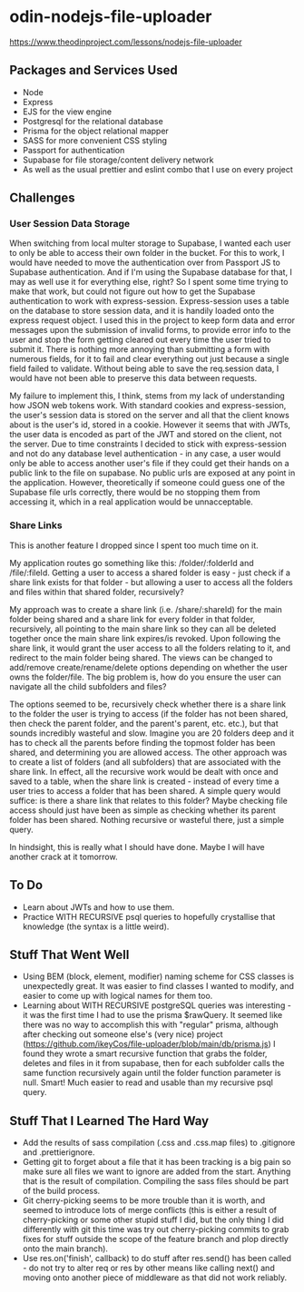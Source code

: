 # odin-nodejs-file-uploader

https://www.theodinproject.com/lessons/nodejs-file-uploader

## Packages and Services Used

- Node
- Express
- EJS for the view engine
- Postgresql for the relational database
- Prisma for the object relational mapper
- SASS for more convenient CSS styling
- Passport for authentication
- Supabase for file storage/content delivery network
- As well as the usual prettier and eslint combo that I use on every project

## Challenges

### User Session Data Storage

When switching from local multer storage to Supabase, I wanted each user to only be able to access their own folder in the bucket. For this to work, I would have needed to move the authentication over from Passport JS to Supabase authentication. And if I'm using the Supabase database for that, I may as well use it for everything else, right? So I spent some time trying to make that work, but could not figure out how to get the Supabase authentication to work with express-session. Express-session uses a table on the database to store session data, and it is handily loaded onto the express request object. I used this in the project to keep form data and error messages upon the submission of invalid forms, to provide error info to the user and stop the form getting cleared out every time the user tried to submit it. There is nothing more annoying than submitting a form with numerous fields, for it to fail and clear everything out just because a single field failed to validate. Without being able to save the req.session data, I would have not been able to preserve this data between requests. 

My failure to implement this, I think, stems from my lack of understanding how JSON web tokens work. With standard cookies and express-session, the user's session data is stored on the server and all that the client knows about is the user's id, stored in a cookie. However it seems that with JWTs, the user data is encoded as part of the JWT and stored on the client, not the server. Due to time constraints I decided to stick with express-session and not do any database level authentication - in any case, a user would only be able to access another user's file if they could get their hands on a public link to the file on supabase. No public urls are exposed at any point in the application. However, theoretically if someone could guess one of the Supabase file urls correctly, there would be no stopping them from accessing it, which in a real application would be unnacceptable.

### Share Links

This is another feature I dropped since I spent too much time on it.

My application routes go something like this: /folder/:folderId and /file/:fileId. Getting a user to access a shared folder is easy - just check if a share link exists for that folder - but allowing a user to access all the folders and files within that shared folder, recursively?

My approach was to create a share link (i.e. /share/:shareId) for the main folder being shared and a share link for every folder in that folder, recursively, all pointing to the main share link so they can all be deleted together once the main share link expires/is revoked. Upon following the share link, it would grant the user access to all the folders relating to it, and redirect to the main folder being shared. The views can be changed to add/remove create/rename/delete options depending on whether the user owns the folder/file. The big problem is, how do you ensure the user can navigate all the child subfolders and files? 

The options seemed to be, recursively check whether there is a share link to the folder the user is trying to access (if the folder has not been shared, then check the parent folder, and the parent's parent, etc. etc.), but that sounds incredibly wasteful and slow. Imagine you are 20 folders deep and it has to check all the parents before finding the topmost folder has been shared, and determining you are allowed access. The other approach was to create a list of folders (and all subfolders) that are associated with the share link. In effect, all the recursive work would be dealt with once and saved to a table, when the share link is created - instead of every time a user tries to access a folder that has been shared. A simple query would suffice: is there a share link that relates to this folder? Maybe checking file access should just have been as simple as checking whether its parent folder has been shared. Nothing recursive or wasteful there, just a simple query. 

In hindsight, this is really what I should have done. Maybe I will have another crack at it tomorrow.

## To Do

- Learn about JWTs and how to use them.
- Practice WITH RECURSIVE psql queries to hopefully crystallise that knowledge (the syntax is a little weird).

## Stuff That Went Well

- Using BEM (block, element, modifier) naming scheme for CSS classes is unexpectedly great. It was easier to find classes I wanted to modify, and easier to come up with logical names for them too.
- Learning about WITH RECURSIVE postgreSQL queries was interesting - it was the first time I had to use the prisma $rawQuery. It seemed like there was no way to accomplish this with "regular" prisma, although after checking out someone else's (very nice) project (https://github.com/ikeyCos/file-uploader/blob/main/db/prisma.js) I found they wrote a smart recursive function that grabs the folder, deletes and files in it from supabase, then for each subfolder calls the same function recursively again until the folder function parameter is null. Smart! Much easier to read and usable than my recursive psql query.

## Stuff That I Learned The Hard Way

- Add the results of sass compilation (.css and .css.map files) to .gitignore and .prettierignore.
- Getting git to forget about a file that it has been tracking is a big pain so make sure all files we want to ignore are added from the start. Anything that is the result of compilation. Compiling the sass files should be part of the build process.
- Git cherry-picking seems to be more trouble than it is worth, and seemed to introduce lots of merge conflicts (this is either a result of cherry-picking or some other stupid stuff I did, but the only thing I did differently with git this time was try out cherry-picking commits to grab fixes for stuff outside the scope of the feature branch and plop directly onto the main branch).
- Use res.on('finish', callback) to do stuff after res.send() has been called - do not try to alter req or res by other means like calling next() and moving onto another piece of middleware as that did not work reliably.
